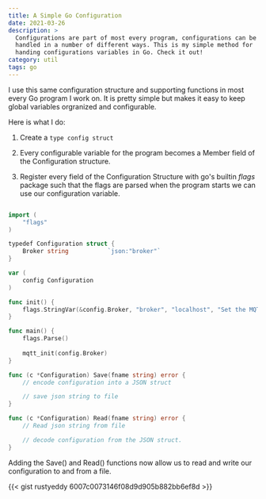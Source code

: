 ```yaml
---
title: A Simple Go Configuration
date: 2021-03-26
description: >
  Configurations are part of most every program, configurations can be
  handled in a number of different ways. This is my simple method for
  handing configurations variables in Go. Check it out!
category: util
tags: go
---
```


I use this same configuration structure and supporting functions in
most every Go program I work on. It is pretty simple but makes it easy
to keep global variables orgranized and configurable.

Here is what I do:

1. Create a ```type config struct``` 

2. Every configurable variable for the program becomes a Member field
   of the Configuration structure.
   
2. Register every field of the Configuration Structure with go's
   builtin _flags_ package such that the flags are parsed when the
   program starts we can use our configuration variable.
   
```go

import (
    "flags"
)

typedef Configuration struct {
    Broker string           `json:"broker"`
}

var (
    config Configuration
)

func init() {
    flags.StringVar(&config.Broker, "broker", "localhost", "Set the MQTT Broker")
}

func main() {
    flags.Parse()
    
    mqtt_init(config.Broker)
}

func (c *Configuration) Save(fname string) error {
    // encode configuration into a JSON struct

    // save json string to file
}

func (c *Configuration) Read(fname string) error {
    // Read json string from file

    // decode configuration from the JSON struct.
}

```

Adding the Save() and Read() functions now allow us to read and write
our configuration to and from a file.


{{< gist rustyeddy 6007c0073146f08d9d905b882bb6ef8d >}}

